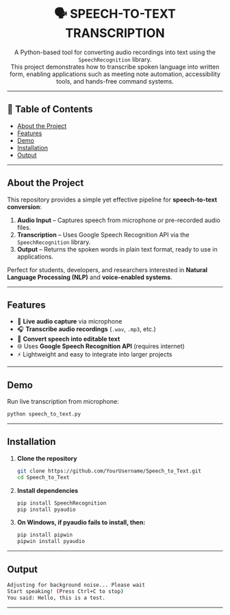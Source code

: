 <div align="center">

# 🗣️ SPEECH-TO-TEXT TRANSCRIPTION

A Python-based tool for converting audio recordings into text using the `SpeechRecognition` library.  
This project demonstrates how to transcribe spoken language into written form, enabling applications such as meeting note automation, accessibility tools, and hands-free command systems.  

</div>

---

## 🧾 Table of Contents

- [About the Project](#about-the-project)  
- [Features](#features)  
- [Demo](#demo)  
- [Installation](#installation)  
- [Output](#output)


---

## About the Project

This repository provides a simple yet effective pipeline for **speech-to-text conversion**:

1. **Audio Input** – Captures speech from microphone or pre-recorded audio files.  
2. **Transcription** – Uses Google Speech Recognition API via the `SpeechRecognition` library.  
3. **Output** – Returns the spoken words in plain text format, ready to use in applications.  

Perfect for students, developers, and researchers interested in **Natural Language Processing (NLP)** and **voice-enabled systems**.

---

## Features

- 🎤 **Live audio capture** via microphone  
- 🎧 **Transcribe audio recordings** (`.wav`, `.mp3`, etc.)  
- 📝 **Convert speech into editable text**  
- 🌐 Uses **Google Speech Recognition API** (requires internet)  
- ⚡ Lightweight and easy to integrate into larger projects  

---

## Demo

Run live transcription from microphone:

```bash
python speech_to_text.py
```
---

## Installation

1. **Clone the repository**  
   ```bash
   git clone https://github.com/YourUsername/Speech_to_Text.git
   cd Speech_to_Text

   ```
2. **Install dependencies**
   ```bash
   pip install SpeechRecognition
   pip install pyaudio
   ```
3. **On Windows,  if pyaudio fails to install, then:**
   ```bash
   pip install pipwin
   pipwin install pyaudio
   ```

---

## Output
```bash
Adjusting for background noise... Please wait
Start speaking! (Press Ctrl+C to stop)
You said: Hello, this is a test.
```
---


